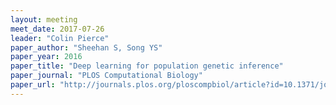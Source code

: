 ```yaml
---
layout: meeting
meet_date: 2017-07-26
leader: "Colin Pierce"
paper_author: "Sheehan S, Song YS"
paper_year: 2016
paper_title: "Deep learning for population genetic inference"
paper_journal: "PLOS Computational Biology"
paper_url: "http://journals.plos.org/ploscompbiol/article?id=10.1371/journal.pcbi.1004845"
---
```

